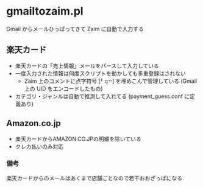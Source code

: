 # gmailtozaim.pl

Gmail からメールひっぱってきて Zaim に自動で入力する


## 楽天カード

 * 楽天カードの「売上情報」メールをパースして入力している
 * 一度入力された情報は何度スクリプトを動かしても多重登録はされない
    * Zaim 上のコメントに点字符号 [⠃⢶⠒] を埋めこんで管理している (Gmail 上の UID をエンコードしたもの)
 * カテゴリ・ジャンルは自動で推測して入れてる (payment_guess.conf に定義あり)


## Amazon.co.jp

 * 楽天カードからAMAZON.CO.JPの明細を除いている
 * クレカ払いのみ対応


### 備考

楽天カードからのメールはあくまで店舗ごとなので若干おおざっぱになる
